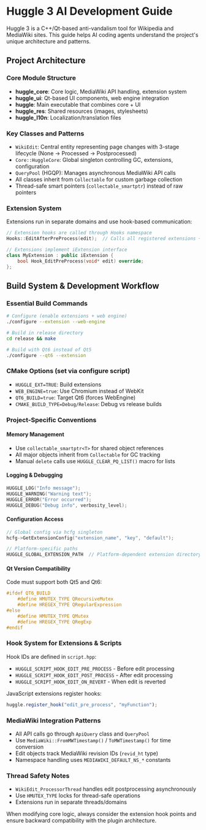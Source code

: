# Huggle 3 AI Development Guide

Huggle 3 is a C++/Qt-based anti-vandalism tool for Wikipedia and MediaWiki sites. This guide helps AI coding agents understand the project's unique architecture and patterns.

## Project Architecture

### Core Module Structure
- **huggle_core**: Core logic, MediaWiki API handling, extension system
- **huggle_ui**: Qt-based UI components, web engine integration  
- **huggle**: Main executable that combines core + UI
- **huggle_res**: Shared resources (images, stylesheets)
- **huggle_l10n**: Localization/translation files

### Key Classes and Patterns
- `WikiEdit`: Central entity representing page changes with 3-stage lifecycle (None → Processed → Postprocessed)
- `Core::HuggleCore`: Global singleton controlling GC, extensions, configuration
- `QueryPool` (HGQP): Manages asynchronous MediaWiki API calls
- All classes inherit from `Collectable` for custom garbage collection
- Thread-safe smart pointers (`collectable_smartptr`) instead of raw pointers

### Extension System
Extensions run in separate domains and use hook-based communication:
```cpp
// Extension hooks are called through Hooks namespace
Hooks::EditAfterPreProcess(edit);  // Calls all registered extensions + scripts

// Extensions implement iExtension interface
class MyExtension : public iExtension {
    bool Hook_EditPreProcess(void* edit) override;
};
```

## Build System & Development Workflow

### Essential Build Commands
```bash
# Configure (enable extensions + web engine)
./configure --extension --web-engine

# Build in release directory
cd release && make

# Build with Qt6 instead of Qt5
./configure --qt6 --extension
```

### CMake Options (set via configure script)
- `HUGGLE_EXT=TRUE`: Build extensions
- `WEB_ENGINE=true`: Use Chromium instead of WebKit
- `QT6_BUILD=true`: Target Qt6 (forces WebEngine)
- `CMAKE_BUILD_TYPE=Debug/Release`: Debug vs release builds

### Project-Specific Conventions

#### Memory Management
- Use `collectable_smartptr<T>` for shared object references
- All major objects inherit from `Collectable` for GC tracking
- Manual `delete` calls use `HUGGLE_CLEAR_PQ_LIST()` macro for lists

#### Logging & Debugging  
```cpp
HUGGLE_LOG("Info message");
HUGGLE_WARNING("Warning text");
HUGGLE_ERROR("Error occurred");
HUGGLE_DEBUG("Debug info", verbosity_level);
```

#### Configuration Access
```cpp
// Global config via hcfg singleton
hcfg->GetExtensionConfig("extension_name", "key", "default");

// Platform-specific paths
HUGGLE_GLOBAL_EXTENSION_PATH  // Platform-dependent extension directory
```

#### Qt Version Compatibility
Code must support both Qt5 and Qt6:
```c
#ifdef QT6_BUILD
    #define HMUTEX_TYPE QRecursiveMutex
    #define HREGEX_TYPE QRegularExpression
#else
    #define HMUTEX_TYPE QMutex
    #define HREGEX_TYPE QRegExp
#endif
```

### Hook System for Extensions & Scripts
Hook IDs are defined in `script.hpp`:
- `HUGGLE_SCRIPT_HOOK_EDIT_PRE_PROCESS` - Before edit processing
- `HUGGLE_SCRIPT_HOOK_EDIT_POST_PROCESS` - After edit processing  
- `HUGGLE_SCRIPT_HOOK_EDIT_ON_REVERT` - When edit is reverted

JavaScript extensions register hooks:
```javascript
huggle.register_hook("edit_pre_process", "myFunction");
```

### MediaWiki Integration Patterns
- All API calls go through `ApiQuery` class and `QueryPool`
- Use `MediaWiki::FromMWTimestamp()` / `ToMWTimestamp()` for time conversion
- Edit objects track MediaWiki revision IDs (`revid_ht` type)
- Namespace handling uses `MEDIAWIKI_DEFAULT_NS_*` constants

### Thread Safety Notes
- `WikiEdit_ProcessorThread` handles edit postprocessing asynchronously
- Use `HMUTEX_TYPE` locks for thread-safe operations
- Extensions run in separate threads/domains

When modifying core logic, always consider the extension hook points and ensure backward compatibility with the plugin architecture.